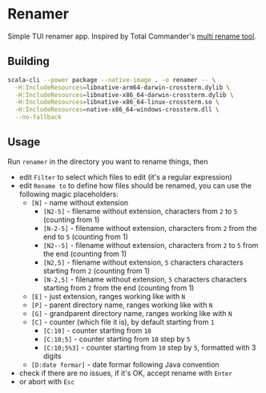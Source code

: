 # Renamer

Simple TUI renamer app. Inspired by Total Commander's [multi rename tool](https://www.ghisler.ch/wiki/index.php/Multi-rename_tool).

## Building

```bash
scala-cli --power package --native-image . -o renamer -- \
  -H:IncludeResources=libnative-arm64-darwin-crossterm.dylib \
  -H:IncludeResources=libnative-x86_64-darwin-crossterm.dylib \
  -H:IncludeResources=libnative-x86_64-linux-crossterm.so \
  -H:IncludeResources=native-x86_64-windows-crossterm.dll \
  --no-fallback
```

## Usage

Run `renamer` in the directory you want to rename things, then

 * edit `Filter` to select which files to edit (it's a regular expression)
 * edit `Rename to` to define how files should be renamed, you can use the following magic placeholders:
    * `[N]` - name without extension
      * `[N2-5]` - filename without extension, characters from `2` to `5` (counting from 1)
      * `[N-2-5]` - filename without extension, characters from `2` from the end to `5` (counting from 1)
      * `[N2--5]` - filename without extension, characters from `2` to `5` from the end (counting from 1)
      * `[N2,5]` - filename without extension, `5` characters characters starting from `2` (counting from 1)
      * `[N-2,5]` - filename without extension, `5` characters characters starting from `2` from the end (counting from 1)
    * `[E]` - just extension, ranges working like with `N`
    * `[P]` - parent directory name, ranges working like with `N`
    * `[G]` - grandparent directory name, ranges working like with `N`
    * `[C]` - counter (which file it is), by default starting from `1`
      * `[C:10]` - counter starting from `10`
      * `[C:10;5]` - counter starting from `10` step by `5`
      * `[C:10;5%3]` - counter starting from `10` step by `5`, formatted with 3 digits
    * `[D:date formar]` - date formar following Java convention
 * check if there are no issues, if it's OK, accept rename with `Enter`
 * or abort with `Esc`
